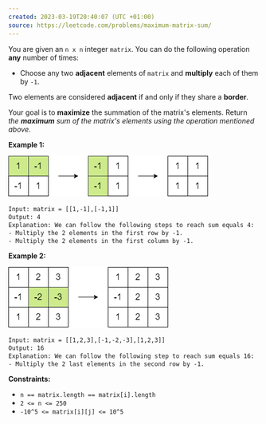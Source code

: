```yaml
---
created: 2023-03-19T20:40:07 (UTC +01:00)
source: https://leetcode.com/problems/maximum-matrix-sum/
---
```

You are given an `n x n` integer `matrix`. You can do the following operation **any** number of times:

-   Choose any two **adjacent** elements of `matrix` and **multiply** each of them by `-1`.

Two elements are considered **adjacent** if and only if they share a **border**.

Your goal is to **maximize** the summation of the matrix's elements. Return _the **maximum** sum of the matrix's elements using the operation mentioned above._

**Example 1:**

![img.png](img.png)

```
Input: matrix = [[1,-1],[-1,1]]
Output: 4
Explanation: We can follow the following steps to reach sum equals 4:
- Multiply the 2 elements in the first row by -1.
- Multiply the 2 elements in the first column by -1.

```

**Example 2:**

![img_1.png](img_1.png)

```
Input: matrix = [[1,2,3],[-1,-2,-3],[1,2,3]]
Output: 16
Explanation: We can follow the following step to reach sum equals 16:
- Multiply the 2 last elements in the second row by -1.

```

**Constraints:**

-   `n == matrix.length == matrix[i].length`
-   `2 <= n <= 250`
-   `-10^5 <= matrix[i][j] <= 10^5`
